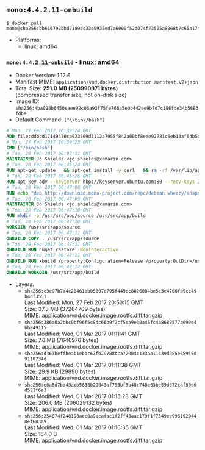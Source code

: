 ## `mono:4.4.2.11-onbuild`

```console
$ docker pull mono@sha256:bb616792bbd7189ec33e5935ed7a6000f52d074f73505a8068b7c65a17ff47f5
```

-	Platforms:
	-	linux; amd64

### `mono:4.4.2.11-onbuild` - linux; amd64

-	Docker Version: 1.12.6
-	Manifest MIME: `application/vnd.docker.distribution.manifest.v2+json`
-	Total Size: **251.0 MB (250990871 bytes)**  
	(compressed transfer size, not on-disk size)
-	Image ID: `sha256:4ba028b6450eaee92c06a93f75fe766a5e0b442ee9b7d7c186fde34b5683fdbe`
-	Default Command: `["\/bin\/bash"]`

```dockerfile
# Mon, 27 Feb 2017 20:39:24 GMT
ADD file:ddbcd17149470ca923569d3112a7955f842a00bf8eee92781c6eb13af64b5b82 in / 
# Mon, 27 Feb 2017 20:39:25 GMT
CMD ["/bin/bash"]
# Tue, 28 Feb 2017 06:07:11 GMT
MAINTAINER Jo Shields <jo.shields@xamarin.com>
# Tue, 28 Feb 2017 06:45:24 GMT
RUN apt-get update   && apt-get install -y curl   && rm -rf /var/lib/apt/lists/*
# Tue, 28 Feb 2017 06:45:26 GMT
RUN apt-key adv --keyserver hkp://keyserver.ubuntu.com:80 --recv-keys 3FA7E0328081BFF6A14DA29AA6A19B38D3D831EF
# Tue, 28 Feb 2017 06:47:08 GMT
RUN echo "deb http://download.mono-project.com/repo/debian wheezy/snapshots/4.4.2.11 main" > /etc/apt/sources.list.d/mono-xamarin.list   && apt-get update   && apt-get install -y binutils mono-devel ca-certificates-mono fsharp mono-vbnc nuget referenceassemblies-pcl   && rm -rf /var/lib/apt/lists/* /tmp/*
# Tue, 28 Feb 2017 06:47:09 GMT
MAINTAINER Jo Shields <jo.shields@xamarin.com>
# Tue, 28 Feb 2017 06:47:10 GMT
RUN mkdir -p /usr/src/app/source /usr/src/app/build
# Tue, 28 Feb 2017 06:47:10 GMT
WORKDIR /usr/src/app/source
# Tue, 28 Feb 2017 06:47:11 GMT
ONBUILD COPY . /usr/src/app/source
# Tue, 28 Feb 2017 06:47:11 GMT
ONBUILD RUN nuget restore -NonInteractive
# Tue, 28 Feb 2017 06:47:11 GMT
ONBUILD RUN xbuild /property:Configuration=Release /property:OutDir=/usr/src/app/build/
# Tue, 28 Feb 2017 06:47:12 GMT
ONBUILD WORKDIR /usr/src/app/build
```

-	Layers:
	-	`sha256:c3e97b7a4c20461eb05807e795f449cc8826084be5e3c4766fa9cc49b4df3551`  
		Last Modified: Mon, 27 Feb 2017 20:50:15 GMT  
		Size: 37.3 MB (37284709 bytes)  
		MIME: application/vnd.docker.image.rootfs.diff.tar.gzip
	-	`sha256:386a0a2bbc0bf96f5c8dc66b9f2cf5ea9e30a45fc4a8689577a690e4bb849115`  
		Last Modified: Wed, 01 Mar 2017 01:11:41 GMT  
		Size: 7.6 MB (7646976 bytes)  
		MIME: application/vnd.docker.image.rootfs.diff.tar.gzip
	-	`sha256:d363beffbeab1ebbc67fb29788bca72004c133aa11439d085e65915d9110734d`  
		Last Modified: Wed, 01 Mar 2017 01:11:38 GMT  
		Size: 29.9 KB (29890 bytes)  
		MIME: application/vnd.docker.image.rootfs.diff.tar.gzip
	-	`sha256:e0a5d7ba43acb5838b29843af755bf5b48c748e63be59d672caf50d6d521f6a3`  
		Last Modified: Wed, 01 Mar 2017 01:15:23 GMT  
		Size: 206.0 MB (206029132 bytes)  
		MIME: application/vnd.docker.image.rootfs.diff.tar.gzip
	-	`sha256:254074f248198aec0a9acafac1f2ff48aac179f1f7549ee9961929448ef683a9`  
		Last Modified: Wed, 01 Mar 2017 01:16:35 GMT  
		Size: 164.0 B  
		MIME: application/vnd.docker.image.rootfs.diff.tar.gzip
